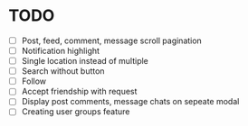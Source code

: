 # TODO

- [ ] Post, feed, comment, message scroll pagination
- [ ] Notification highlight
- [ ] Single location instead of multiple
- [ ] Search without button
- [ ] Follow
- [ ] Accept friendship with request
- [ ] Display post comments, message chats on sepeate modal
- [ ] Creating user groups feature
